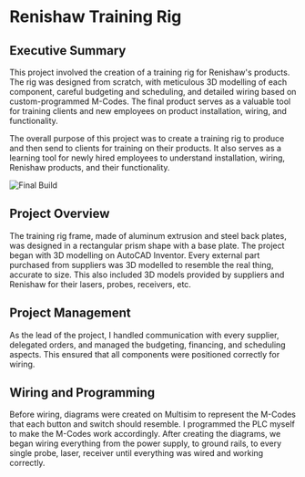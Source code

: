 # Renishaw Training Rig

## Executive Summary
This project involved the creation of a training rig for Renishaw's products. The rig was designed from scratch, with meticulous 3D modelling of each component, careful budgeting and scheduling, and detailed wiring based on custom-programmed M-Codes. The final product serves as a valuable tool for training clients and new employees on product installation, wiring, and functionality.

The overall purpose of this project was to create a training rig to produce and then send to clients for training on their products. It also serves as a learning tool for newly hired employees to understand installation, wiring, Renishaw products, and their functionality.

![Final Build](Photos_And_Videos/BlackJack_UML_Diagram.png)

## Project Overview
The training rig frame, made of aluminum extrusion and steel back plates, was designed in a rectangular prism shape with a base plate. The project began with 3D modelling on AutoCAD Inventor. Every external part purchased from suppliers was 3D modelled to resemble the real thing, accurate to size. This also included 3D models provided by suppliers and Renishaw for their lasers, probes, receivers, etc.

## Project Management
As the lead of the project, I handled communication with every supplier, delegated orders, and managed the budgeting, financing, and scheduling aspects. This ensured that all components were positioned correctly for wiring.

## Wiring and Programming
Before wiring, diagrams were created on Multisim to represent the M-Codes that each button and switch should resemble. I programmed the PLC myself to make the M-Codes work accordingly. After creating the diagrams, we began wiring everything from the power supply, to ground rails, to every single probe, laser, receiver until everything was wired and working correctly.


